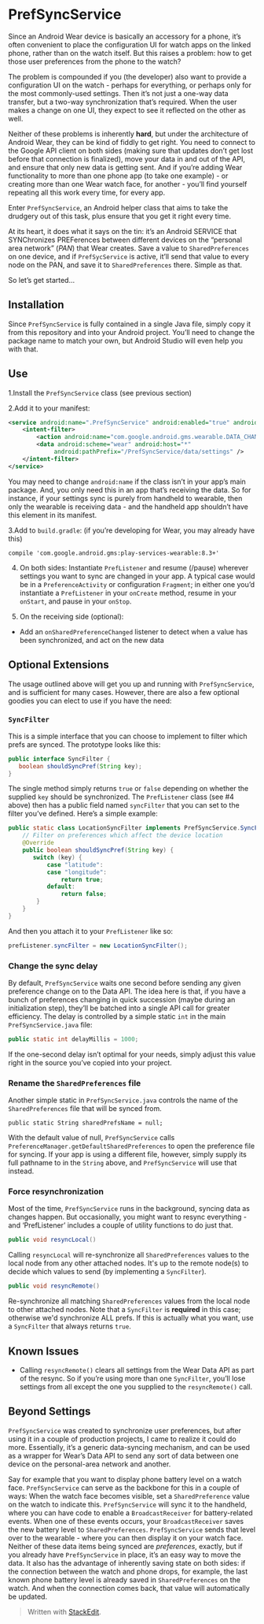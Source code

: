 # PrefSyncService
Since an Android Wear device is basically an accessory for a phone, it’s often convenient to place the configuration UI for watch apps on the linked phone, rather than on the watch itself. But this raises a problem: how to get those user preferences from the phone to the watch?

The problem is compounded if you (the developer) also want to provide a configuration UI on the watch - perhaps for everything, or perhaps only for the most commonly-used settings. Then it’s not just a one-way data transfer, but a two-way synchronization that’s required. When the user makes a change on one UI, they expect to see it reflected on the other as well.

Neither of these problems is inherently **hard**, but under the architecture of Android Wear, they can be kind of fiddly to get right. You need to connect to the Google API client on both sides (making sure that updates don’t get lost before that connection is finalized), move your data in and out of the API, and ensure that only new data is getting sent. And if you’re adding Wear functionality to more than one phone app (to take one example) - or creating more than one Wear watch face, for another - you’ll find yourself repeating all this work every time, for every app.

Enter `PrefSyncService`, an Android helper class that aims to take the drudgery out of this task, plus ensure that you get it right every time.

At its heart, it does what it says on the tin: it’s an Android SERVICE that SYNChronizes PREFerences between different devices on the “personal area network” (_PAN_) that Wear creates. Save a value to `SharedPreferences` on one device, and if `PrefSycService` is active, it’ll send that value to every node on the PAN, and save it to `SharedPreferences` there.  Simple as that. 

So let’s get started...
## Installation
Since `PrefSyncService` is fully contained in a single Java file, simply copy it from this repository and into your Android project. You’ll need to change the package name to match your own, but Android Studio will even help you with that.
## Use
1.Install the `PrefSyncService` class (see previous section)

2.Add it to your manifest:
```xml
<service android:name=".PrefSyncService" android:enabled="true" android:exported="true">
    <intent-filter>
        <action android:name="com.google.android.gms.wearable.DATA_CHANGED" />
        <data android:scheme="wear" android:host="*"
             android:pathPrefix="/PrefSyncService/data/settings" />
    </intent-filter>
</service>
```
You may need to change `android:name` if the class isn’t in your app’s main package. And, you only need this in an app that’s receiving the data. So for instance, if your settings sync is purely from handheld to wearable, then only the wearable is receiving data - and the handheld app shouldn’t have this element in its manifest.

3.Add to `build.gradle`: (if you’re developing for Wear, you may already have this)
```
compile 'com.google.android.gms:play-services-wearable:8.3+'
```
4. On both sides:
Instantiate `PrefListener` and resume (/pause) wherever settings you want to sync are changed in your app. A typical case would be in a `PreferenceActivity` or configuration `Fragment`; in either one you’d instantiate a `PrefListener` in your `onCreate` method, resume in your `onStart`, and pause in your `onStop`.

5. On the receiving side (optional):
  - Add an `onSharedPreferenceChanged` listener to detect when a value has been synchronized, and act on the new data

## Optional Extensions

The usage outlined above will get you up and running with `PrefSyncService`, and is sufficient for many cases. However, there are also a few optional goodies you can elect to use if you have the need:

### `SyncFilter`
This is a simple interface that you can choose to implement to filter which prefs are synced. The prototype looks like this:
```java
public interface SyncFilter {
   boolean shouldSyncPref(String key);
}
```
 The single method simply returns `true` or `false` depending on whether the supplied `key` should be synchronized. The `PrefListener` class (see #4 above) then has a public field named `syncFilter` that you can set to the filter you’ve defined. 
Here’s a simple example:
```java
public static class LocationSyncFilter implements PrefSyncService.SyncFilter {
    // Filter on preferences which affect the device location
    @Override
    public boolean shouldSyncPref(String key) {
       switch (key) {
           case "latitude":
           case "longitude": 
               return true;
           default:
               return false;
        }
    }
}
```
And then you attach it to your `PrefListener` like so:
```java
prefListener.syncFilter = new LocationSyncFilter();
```

### Change the sync delay 
By default, `PrefSyncService` waits one second before sending any given preference change on to the Data API. The idea here is that, if you have a bunch of preferences changing in quick succession (maybe during an initialization step), they’ll be batched into a single API call for greater efficiency.
The delay is controlled by a simple static `int` in the main `PrefSyncService.java` file:
```java
public static int delayMillis = 1000;
```
If the one-second delay isn’t optimal for your needs, simply adjust this value right in the source you’ve copied into your project.

### Rename the `SharedPreferences` file
Another simple static in `PrefSyncService.java` controls the name of the `SharedPreferences` file that will be synced from.
```
public static String sharedPrefsName = null;
```
With the default value of null, `PrefSyncService` calls `PreferenceManager.getDefaultSharedPreferences` to open the preference file for syncing. If your app is using a different file, however, simply supply its full pathname to in the `String` above, and `PrefSyncService` will use that instead.

### Force resynchronization
Most of the time, `PrefSyncService` runs in the background, syncing data as changes happen. But occasionally, you might want to resync everything - and ‘PrefListener’ includes a couple of utility functions to do just that.
```java
public void resyncLocal()
```
Calling `resyncLocal` will re-synchronize all `SharedPreferences` values to the local node from any other attached nodes. It's up to the remote node(s) to decide which values to send (by implementing a `SyncFilter`).

```java
public void resyncRemote()
```
Re-synchronize all matching `SharedPreferences` values from the local node to other attached nodes. Note that a `SyncFilter` is **required** in this case; otherwise we'd synchronize ALL prefs. If this is actually what you want, use a `SyncFilter` that always returns `true`.

## Known Issues
- Calling `resyncRemote()` clears all settings from the Wear Data API as part of the resync. So if you’re using more than one `SyncFilter`, you’ll lose settings from all except the one you supplied to the `resyncRemote()` call.

## Beyond Settings
`PrefSyncService` was created to synchronize user preferences, but after using it in a couple of production projects, I came to realize it could do more. Essentially, it’s a generic data-syncing mechanism, and can be used as a wrapper for Wear’s Data API to send any sort of data between one device on the personal-area network and another.

Say for example that you want to display phone battery level on a watch face. `PrefSyncService` can serve as the backbone for this in a couple of ways:
When the watch face becomes visible, set a `SharedPreference` value on the watch to indicate this. `PrefSyncService` will sync it to the handheld, where you can have code to enable a `BroadcastReceiver` for battery-related events.
When one of these events occurs, your `BroadcastReceiver` saves the new battery level to `SharedPreferences`. `PrefSyncService` sends that level over to the wearable - where you can then display it on your watch face.
Neither of these data items being synced are _preferences_, exactly, but if you already have `PrefSyncService` in place, it’s an easy way to move the data. It also has the advantage of inherently saving state on both sides: if the connection between the watch and phone drops, for example, the last known phone battery level is already saved in `SharedPreferences` on the watch. And when the connection comes back, that value will automatically be updated.


> Written with [StackEdit](https://stackedit.io/).
